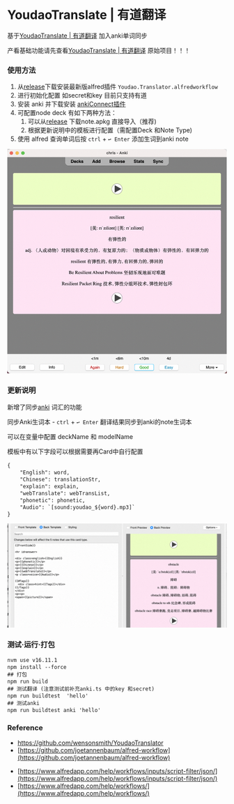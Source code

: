 # YoudaoTranslate | 有道翻译

基于[YoudaoTranslate | 有道翻译](https://github.com/wensonsmith/YoudaoTranslator) 加入anki单词同步

产看基础功能请先查看[YoudaoTranslate | 有道翻译](https://github.com/wensonsmith/YoudaoTranslator) 原始项目！！！

### 使用方法

1. 从[release](https://github.com/cswangs/YoudaoTranslator/releases)下载安装最新版alfred插件 `Youdao.Translator.alfredworkflow`
2. 进行初始化配置 如secret和key 目前只支持有道
3. 安装 anki 并下载安装 [ankiConnect插件](https://ankiweb.net/shared/info/2055492159)
4. 可配置node deck 有如下两种方法：
   1. 可以从[release](https://github.com/cswangs/YoudaoTranslator/releases) 下载note.apkg 直接导入（推荐)
   2. 根据更新说明中的模板进行配置（需配置Deck 和Note Type)
5. 使用 alfred 查询单词后按 `ctrl` + `↩︎ Enter` 添加生词到anki  note

![1703507248382](screenshots/1703507248382.png)

### 更新说明

新增了同步[anki](https://ankiweb.net/about) 词汇的功能

同步Anki生词本 -  `ctrl` + `↩︎ Enter` 翻译结果同步到anki的note生词本

可以在变量中配置 deckName 和 modelName

模板中有以下字段可以根据需要再Card中自行配置

```
{
    "English": word,
    "Chinese": translationStr,
    "explain": explain,
    "webTranslate": webTransList,
    "phonetic": phonetic,
    "Audio": `[sound:youdao_${word}.mp3]`
}
```

![anke_note_type_back](screenshots/anki_note_type.png)


### 测试·运行·打包

```
nvm use v16.11.1
npm install --force
## 打包
npm run build
## 测试翻译 (注意测试前补充anki.ts 中的key 和secret)
npm run buildtest  'hello'
## 测试anki
npm run buildtest anki 'hello'
```

### Reference

- https://github.com/wensonsmith/YoudaoTranslator
- [https://github.com/joetannenbaum/alfred-workflow](https://github.com/joetannenbaum/alfred-workflow)

* [https://www.alfredapp.com/help/workflows/inputs/script-filter/json/](https://www.alfredapp.com/help/workflows/inputs/script-filter/json/)
* [https://www.alfredapp.com/help/workflows/](https://www.alfredapp.com/help/workflows/)
